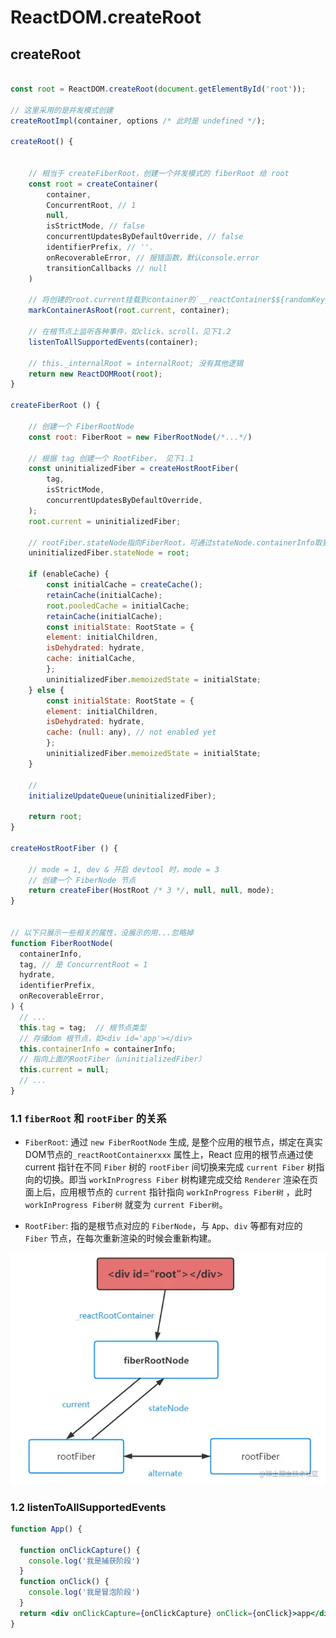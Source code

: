 # ReactDOM.createRoot

## createRoot

```js

const root = ReactDOM.createRoot(document.getElementById('root'));

// 这里采用的是并发模式创建
createRootImpl(container, options /* 此时是 undefined */);

createRoot() {


    // 相当于 createFiberRoot，创建一个并发模式的 fiberRoot 给 root
    const root = createContainer(
        container,
        ConcurrentRoot, // 1
        null,
        isStrictMode, // false
        concurrentUpdatesByDefaultOverride, // false
        identifierPrefix, // ''.
        onRecoverableError, // 报错函数，默认console.error
        transitionCallbacks // null
    )

    // 将创建的root.current挂载到container的`__reactContainer$${randomKey}`属性上
    markContainerAsRoot(root.current, container);

    // 在根节点上监听各种事件，如click、scroll，见下1.2
    listenToAllSupportedEvents(container);

    // this._internalRoot = internalRoot; 没有其他逻辑
    return new ReactDOMRoot(root);
}

createFiberRoot () {

    // 创建一个 FiberRootNode 
    const root: FiberRoot = new FiberRootNode(/*...*/)

    // 根据 tag 创建一个 RootFiber， 见下1.1
    const uninitializedFiber = createHostRootFiber(
        tag,
        isStrictMode,
        concurrentUpdatesByDefaultOverride,
    );
    root.current = uninitializedFiber;

    // rootFiber.stateNode指向FiberRoot，可通过stateNode.containerInfo取到对应的dom根节点div#root
    uninitializedFiber.stateNode = root;

    if (enableCache) {
        const initialCache = createCache();
        retainCache(initialCache);
        root.pooledCache = initialCache;
        retainCache(initialCache);
        const initialState: RootState = {
        element: initialChildren,
        isDehydrated: hydrate,
        cache: initialCache,
        };
        uninitializedFiber.memoizedState = initialState;
    } else {
        const initialState: RootState = {
        element: initialChildren,
        isDehydrated: hydrate,
        cache: (null: any), // not enabled yet
        };
        uninitializedFiber.memoizedState = initialState;
    }       

    // 
    initializeUpdateQueue(uninitializedFiber);

    return root;
}

createHostRootFiber () {

    // mode = 1, dev & 开启 devtool 时，mode = 3
    // 创建一个 FiberNode 节点
    return createFiber(HostRoot /* 3 */, null, null, mode);
}


// 以下只展示一些相关的属性，没展示的用...忽略掉
function FiberRootNode(
  containerInfo,
  tag, // 是 ConcurrentRoot = 1
  hydrate,
  identifierPrefix,
  onRecoverableError,
) {
  // ...
  this.tag = tag;  // 根节点类型
  // 存储dom 根节点，如<div id='app'></div>
  this.containerInfo = containerInfo;
  // 指向上面的RootFiber（uninitializedFiber）
  this.current = null;
  // ...
}
```

### 1.1 `fiberRoot` 和 `rootFiber` 的关系

- `FiberRoot`: 通过 `new FiberRootNode` 生成, 是整个应用的根节点，绑定在真实DOM节点的`_reactRootContainerxxx` 属性上，React 应用的根节点通过使 current 指针在不同 `Fiber` 树的 `rootFiber` 间切换来完成 `current Fiber` 树指向的切换。即当 `workInProgress Fiber` 树构建完成交给 `Renderer` 渲染在页面上后，应用根节点的 `current` 指针指向 `workInProgress Fiber树` ，此时 `workInProgress Fiber树` 就变为 `current Fiber树`。

- `RootFiber`: 指的是根节点对应的 `FiberNode`，与 `App`、`div` 等都有对应的 `Fiber` 节点，在每次重新渲染的时候会重新构建。

![](./imgs/FiberRoot%26RootFiber.webp)

### 1.2 listenToAllSupportedEvents

```jsx
function App() {

  function onClickCapture() {
    console.log('我是捕获阶段')
  }
  function onClick() {
    console.log('我是冒泡阶段')
  }
  return <div onClickCapture={onClickCapture} onClick={onClick}>app</div>
}
```
